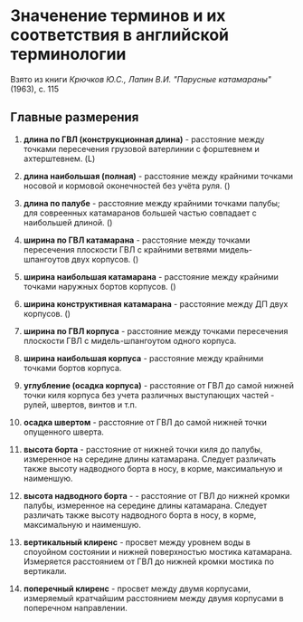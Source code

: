 # Значенение терминов и их соответствия в английской терминологии

Взято из книги *Крючков Ю.С., Лапин В.И. "Парусные катамараны"* (1963), с. 115

## Главные размерения

1. **длина по ГВЛ (конструкционная длина)** - расстояние между точками пересечения грузовой ватерлинии с форштевнем и ахтерштевнем. (L)

2. **длина наибольшая (полная)** - расстояние между крайними точками носовой и кормовой оконечностей без учёта руля. ()

3. **длина по палубе** - расстояние между крайними точками палубы; для совреенных катамаранов большей частью совпадает с наибольшей длиной. ()

4. **ширина по ГВЛ катамарана** - расстояние между точками пересечения плоскости ГВЛ с крайними ветвями мидель-шпангоутов двух корпусов. ()

5. **ширина наибольшая катамарана** - расстояние между крайними точками наружных бортов корпусов. ()

6. **ширина конструктивная катамарана** - расстояние между ДП двух корпусов. ()

7. **ширина по ГВЛ корпуса** - расстояние между точками пересечения плоскости ГВЛ с мидель-шпангоутом одного корпуса.

8. **ширина наибольшая корпуса** - расстояние между крайними точками бортов корпуса.

9. **углубление (осадка корпуса)** - расстояние от ГВЛ до самой нижней точки киля корпуса без учета различных выступающих частей - рулей, швертов, винтов и т.п.

10. **осадка швертом** - расстояние от ГВЛ до самой нижней точки опущенного шверта.

11. **высота борта** - расстояние от нижней точки киля до палубы, измеренное на середине длины катамарана. Следует различать также высоту надводного борта в носу, в корме, максимальную и наименшую.

12. **высота надводного борта** - - расстояние от ГВЛ до нижней кромки палубы, измеренное на середине длины катамарана. Следует различать также высоту надводного борта в носу, в корме, максимальную и наименшую.

13. **вертикальный клиренс** - просвет между уровнем воды в споуойном состоянии и нижней поверхностью мостика катамарана. Измеряется расстоянием от ГВЛ до нижней кромки мостика по вертикали.

14. **поперечный клиренс** - просвет между двумя корпусами, измеряемый кратчайшим расстоянием между двумя корпусами в поперечном  направлении.
